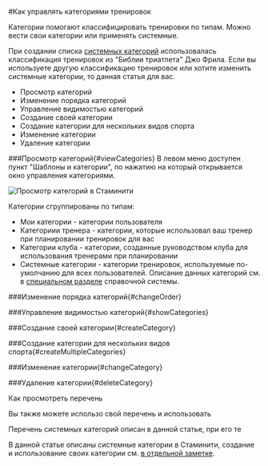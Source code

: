 #Как управлять категориями тренировок

Категории помогают классифицировать тренировки по типам. Можно вести свои категории или применять системные.

При создании списка [системных категорий](/basics/activity-categories.md) использовалась классификация тренировок из "Библии триатлета" Джо Фрила. 
Если вы используете другую классификацию тренировок или хотите изменить системные категории, то данная статья для вас.

* Просмотр категорий
* Изменение порядка категорий
* Управление видимостью категорий
* Создание своей категории
* Создание категории для нескольких видов спорта
* Изменение категории
* Удаление категории

###Просмотр категорий{#viewCategories}
В левом меню доступен пункт "Шаблоны и категории", по нажатию на который открывается окно управления категориями.

![Просмотр категорий в Стаминити](http://content.staminity.com/assets/images/categories/categories-list.png)

Категории сгруппированы по типам:
* Мои категории - категории пользователя
* Категориии тренера - категории, которые использовал ваш тренер при планировании тренировок для вас
* Категории клуба - категории, созданные руководством клуба для использования тренерами при планировании
* Системные категории - категории тренировок, используемые по-умолчанию для всех пользователей. Описание данных категорий см. в [специальном разделе](/basics/activity-categories.md) справочной системы.


###Изменение порядка категорий{#changeOrder}

###Управление видимостью категорий{#showCategories}

###Создание своей категории{#createCategory}

###Создание категории для нескольких видов спорта{#createMultipleCategories}

###Изменение категории{#changeCategory}

###Удаление категории{#deleteCategory}

Как просмотреть перечень 

Вы также можете использо свой перечень и использовать 

Перечень системных категорий описан в данной статье, при его 
те

В данной статье описаны системные категории в Стаминити, создание и использование своих категории см. [в отдельной заметке](/basics/categories.md). 


